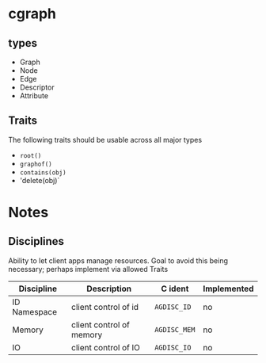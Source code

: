 # cgraph


## types
- Graph
- Node
- Edge
- Descriptor
- Attribute

## Traits
The following traits should be usable across all major types

- `root()`
- `graphof()` 
- `contains(obj)`
- 'delete(obj)`

# Notes

## Disciplines
Ability to let client apps manage 
resources.  Goal to avoid this being 
necessary;  perhaps implement via 
allowed Traits 

| Discipline   | Description              | C ident      | Implemented |
|--------------|--------------------------|--------------|-------------| 
| ID Namespace | client control of id     | `AGDISC_ID`  | no          |  
| Memory       | client control of memory | `AGDISC_MEM` | no          |
| IO           | client control of IO     | `AGDISC_IO`  | no          |


